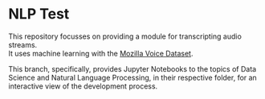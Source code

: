 # NLP Test

This repository focusses on providing a module for transcripting audio streams.  
It uses machine learning with the [Mozilla Voice Dataset](https://voice.mozilla.org/).

This branch, specifically, provides Jupyter Notebooks to the topics of Data Science and Natural Language Processing, in their respective folder, for an interactive view of the development process.